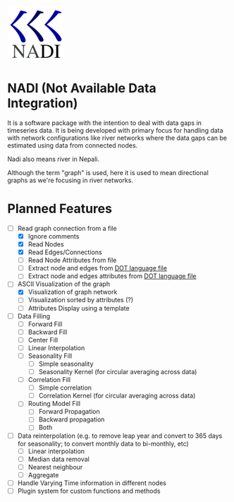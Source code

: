 ![nadi icon](./icons/nadi-128.png)

# NADI (Not Available Data Integration)
It is a software package with the intention to deal with data gaps in timeseries data. It is being developed with primary focus for handling data with network configurations like river networks where the data gaps can be estimated using data from connected nodes.

Nadi also means river in Nepali. 

Although the term "graph" is used, here it is used to mean directional graphs as we're focusing in river networks.

# Planned Features
- [ ] Read graph connection from a file
  - [x] Ignore comments
  - [x] Read Nodes
  - [x] Read Edges/Connections
  - [ ] Read Node Attributes from file
  - [ ] Extract node and edges from [DOT language file](https://www.graphviz.org/doc/info/lang.html)
  - [ ] Extract node and edges attributes from [DOT language file](https://www.graphviz.org/doc/info/lang.html)
- [ ] ASCII Visualization of the graph
  - [x] Visualization of graph network
  - [ ] Visualization sorted by attributes (?)
  - [ ] Attributes Display using a template
- [ ] Data Filling
  - [ ] Forward Fill
  - [ ] Backward Fill
  - [ ] Center Fill
  - [ ] Linear Interpolation
  - [ ] Seasonality Fill
	- [ ] Simple seasonality
	- [ ] Seasonality Kernel (for circular averaging across data)
  - [ ] Correlation Fill
	- [ ] Simple correlation
	- [ ] Correlation Kernel (for circular averaging across data)
  - [ ] Routing Model Fill
	- [ ] Forward Propagation
	- [ ] Backward propagation
	- [ ] Both
- [ ] Data reinterpolation (e.g. to remove leap year and convert to
		365 days for seasonality; to convert monthly data to
		bi-monthly, etc)
  - [ ] Linear interpolation
  - [ ] Median data removal
  - [ ] Nearest neighbour
  - [ ] Aggregate
- [ ] Handle Varying Time information in different nodes
- [ ] Plugin system for custom functions and methods
